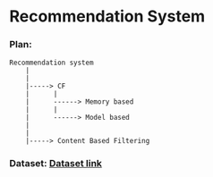 # Recommendation System

### Plan:
```
Recommendation system
    |
    |
    |-----> CF
    |      |
    |      ------> Memory based
    |      |
    |      ------> Model based
    |
    |
    |-----> Content Based Filtering
```

### Dataset: [Dataset link](https://www.kaggle.com/datasets/prajitdatta/movielens-100k-dataset)